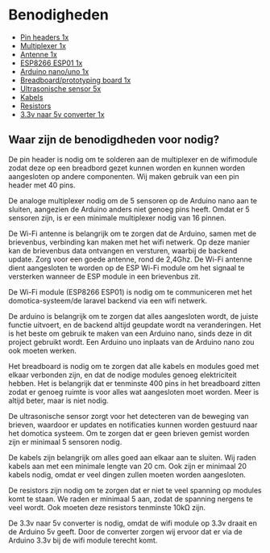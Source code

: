 # Benodigheden

- [Pin headers                    1x](https://www.tinytronics.nl/shop/nl/kabels-en-connectoren/connectoren/pin-headers/male/40-pins-header-male-rood)
- [Multiplexer                    1x](https://www.tinytronics.nl/shop/nl/communicatie-en-signalen/io-converters/hc4067-16-kanaals-analoge-multiplexer)
- [Antenne                        1x](https://www.tinytronics.nl/shop/nl/communicatie-en-signalen/draadloos/antennes/2.4ghz/2.4ghz-wifi-antenne-met-sma-naar-ufl-connector)
- [ESP8266 ESP01                  1x](https://www.tinytronics.nl/shop/nl/communicatie-en-signalen/draadloos/wi-fi/modules/esp8266-wifi-module-esp-01-1mb)
- [Arduino nano/uno               1x](https://www.tinytronics.nl/shop/nl/development-boards/microcontroller-boards/arduino-compatible/nano-v3.0-compatible)
- [Breadboard/prototyping board   1x](https://www.tinytronics.nl/shop/nl/gereedschap-en-montage/prototyping-toebehoren/breadboards/breadboard-400-points)
- [Ultrasonische sensor           5x](https://www.tinytronics.nl/shop/nl/sensoren/afstand/ultrasonische-sensor-hc-sr04)
- [Kabels                           ](https://www.tinytronics.nl/shop/nl/kabels-en-connectoren/kabels-en-adapters/prototyping-draden/dupont-compatible-en-jumper/dupont-jumper-draad-male-male-20cm-10-draden) 
- [Resistors                        ](https://www.tinytronics.nl/shop/nl/componenten/weerstanden/weerstanden/10k%CF%89-weerstand-standaard-pull-up-of-pull-down-weerstand)
- [3.3v naar 5v converter         1x](https://www.tinytronics.nl/shop/nl/communicatie-en-signalen/level-converters/spi-i2c-uart-bi-directionele-logic-level-converter-4-kanaals)

## Waar zijn de benodigdheden voor nodig?

De pin header is nodig om te solderen aan de multiplexer en de wifimodule zodat deze op een breadbord gezet kunnen worden en kunnen worden aangesloten op andere componenten. Wij maken gebruik van een pin header met 40 pins.

De analoge multiplexer nodig om de 5 sensoren op de Arduino nano aan te sluiten, aangezien de Arduino anders niet genoeg pins heeft. Omdat er 5 sensoren zijn, is er een minimale multiplexer nodig van 16 pinnen. 

De Wi-Fi antenne is belangrijk om te zorgen dat de Arduino, samen met de brievenbus, verbinding kan maken met het wifi netwerk. Op deze manier kan de brievenbus data ontvangen en versturen, waarbij de backend update. Zorg voor een goede antenne, rond de 2,4Ghz. De Wi-Fi antenne dient aangesloten te worden op de ESP Wi-Fi module om het signaal te versterken wanneer de ESP module in een brievenbus zit.

De Wi-Fi module (ESP8266 ESP01) is nodig om te communiceren met het domotica-systeem/de laravel backend via een wifi netwerk. 

De arduino is belangrijk om te zorgen dat alles aangesloten wordt, de juiste functie uitvoert, en de backend altijd geupdate wordt na veranderingen. Het is het beste om gebruik te maken van een Arduino nano, sinds deze in dit project gebruikt wordt. Een Arduino uno inplaats van de Arduino nano zou ook moeten werken.

Het breadboard is nodig om te zorgen dat alle kabels en modules goed met elkaar verbonden zijn, en dat de nodige modules genoeg elektriciteit hebben. Het is belangrijk dat er tenminste 400 pins in het breadboard zitten zodat er genoeg ruimte is voor alles wat aangesloten moet worden. Meer is altijd beter, maar is niet nodig.

De ultrasonische sensor zorgt voor het detecteren van de beweging van brieven, waardoor er updates en notificaties kunnen worden gestuurd naar het domotica systeem. Om te zorgen dat er geen brieven gemist worden zijn er minimaal 5 sensoren nodig.

De kabels zijn belangrijk om alles goed aan elkaar aan te sluiten. Wij raden kabels aan met een minimale lengte van 20 cm. Ook zijn er minimaal 20 kabels nodig, omdat er veel dingen zullen moeten worden aangesloten.

De resistors zijn nodig om te zorgen dat er niet te veel spanning op modules komt te staan. We raden er minimaal 5 aan, zodat de spanning nergens te veel wordt. Ook moeten deze resistors tenminste 10kΩ zijn.

De 3.3v naar 5v converter is nodig, omdat de wifi module op 3.3v draait en de Arduino 5v geeft. Door de converter zorgen wij ervoor dat er via de Arduino 3.3v bij de wifi module terecht komt.